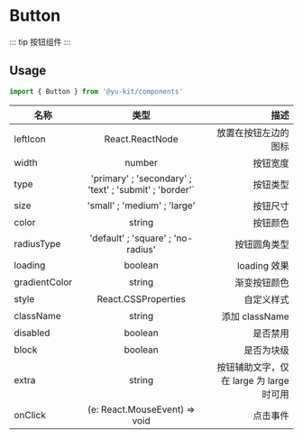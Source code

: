 # Button

::: tip
按钮组件
:::

## Usage

```ts
import { Button } from '@yu-kit/components'
```

| 名称          |                          类型                           |                                     描述 |
| ------------- | :-----------------------------------------------------: | ---------------------------------------: |
| leftIcon      |                     React.ReactNode                     |                     放置在按钮左边的图标 |
| width         |                         number                          |                                 按钮宽度 |
| type          | 'primary' ; 'secondary' ; 'text' ; 'submit' ; 'border'` |                                 按钮类型 |
| size          |              'small' ; 'medium' ; 'large'               |                                 按钮尺寸 |
| color         |                         string                          |                                 按钮颜色 |
| radiusType    |           'default' ; 'square' ; 'no-radius'            |                             按钮圆角类型 |
| loading       |                         boolean                         |                             loading 效果 |
| gradientColor |                         string                          |                             渐变按钮颜色 |
| style         |                   React.CSSProperties                   |                               自定义样式 |
| className     |                         string                          |                           添加 className |
| disabled      |                         boolean                         |                                 是否禁用 |
| block         |                         boolean                         |                               是否为块级 |
| extra         |                         string                          | 按钮辅助文字，仅在 large 为 large 时可用 |
| onClick       |              (e: React.MouseEvent) => void              |                                 点击事件 |
